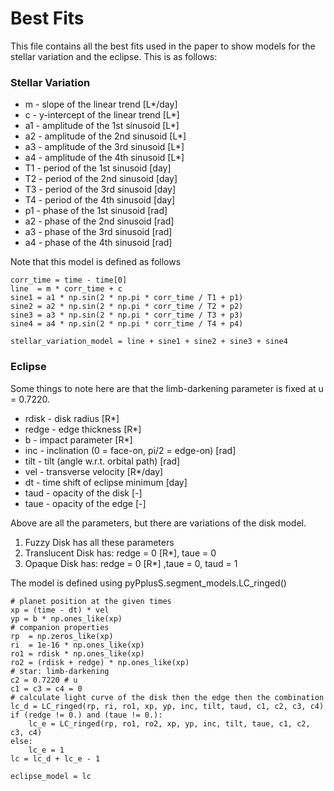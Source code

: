 # Best Fits
This file contains all the best fits used in the paper to show models for the stellar variation and the eclipse.
This is as follows:

### Stellar Variation
- m  - slope of the linear trend [L*/day]
- c  - y-intercept of the linear trend [L*]
- a1 - amplitude of the 1st sinusoid [L*] 
- a2 - amplitude of the 2nd sinusoid [L*] 
- a3 - amplitude of the 3rd sinusoid [L*] 
- a4 - amplitude of the 4th sinusoid [L*] 
- T1 - period of the 1st sinusoid [day] 
- T2 - period of the 2nd sinusoid [day] 
- T3 - period of the 3rd sinusoid [day] 
- T4 - period of the 4th sinusoid [day] 
- p1 - phase of the 1st sinusoid [rad] 
- a2 - phase of the 2nd sinusoid [rad] 
- a3 - phase of the 3rd sinusoid [rad] 
- a4 - phase of the 4th sinusoid [rad] 

Note that this model is defined as follows

    corr_time = time - time[0]
    line  = m * corr_time + c
    sine1 = a1 * np.sin(2 * np.pi * corr_time / T1 + p1)
    sine2 = a2 * np.sin(2 * np.pi * corr_time / T2 + p2)
    sine3 = a3 * np.sin(2 * np.pi * corr_time / T3 + p3)
    sine4 = a4 * np.sin(2 * np.pi * corr_time / T4 + p4)
    
    stellar_variation_model = line + sine1 + sine2 + sine3 + sine4


### Eclipse

Some things to note here are that the limb-darkening parameter is fixed at u = 0.7220.

- rdisk - disk radius [R*]
- redge - edge thickness [R*]
- b     - impact parameter [R*]
- inc   - inclination (0 = face-on, pi/2 = edge-on) [rad]
- tilt  - tilt (angle w.r.t. orbital path) [rad]
- vel   - transverse velocity [R*/day]
- dt    - time shift of eclipse minimum [day]
- taud  - opacity of the disk [-]
- taue  - opacity of the edge [-]

Above are all the parameters, but there are variations of the disk model.
1) Fuzzy Disk has all these parameters
2) Translucent Disk has: redge = 0 [R*], taue = 0
3) Opaque Disk has: redge = 0 [R*] ,taue = 0, taud = 1

The model is defined using pyPplusS.segment_models.LC_ringed()

    # planet position at the given times
    xp = (time - dt) * vel
    yp = b * np.ones_like(xp)
    # companion properties
    rp  = np.zeros_like(xp)
    ri  = 1e-16 * np.ones_like(xp)
    ro1 = rdisk * np.ones_like(xp)
    ro2 = (rdisk + redge) * np.ones_like(xp)
    # star: limb-darkening
    c2 = 0.7220 # u
    c1 = c3 = c4 = 0
    # calculate light curve of the disk then the edge then the combination
    lc_d = LC_ringed(rp, ri, ro1, xp, yp, inc, tilt, taud, c1, c2, c3, c4)
    if (redge != 0.) and (taue != 0.):
        lc_e = LC_ringed(rp, ro1, ro2, xp, yp, inc, tilt, taue, c1, c2, c3, c4)
    else:
        lc_e = 1
    lc = lc_d + lc_e - 1

    eclipse_model = lc
